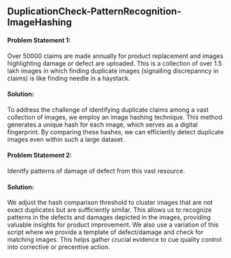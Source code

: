 ## DuplicationCheck-PatternRecognition-ImageHashing
#### Problem Statement 1: 
Over 50000 claims are made annually for product replacement and images highlighting damage or defect are uploaded. This is a collection of over 1.5 lakh images in which finding duplicate images (signalling discrepanncy in claims) is like finding needle in a haystack.

#### Solution: 
To address the challenge of identifying duplicate claims among a vast collection of images, we employ an image hashing technique. This method generates a unique hash for each image, which serves as a digital fingerprint. By comparing these hashes, we can efficiently detect duplicate images even within such a large dataset.

#### Problem Statement 2: 
Idenitfy patterns of damage of defect from this vast resource.

#### Solution:
We adjust the hash comparison threshold to cluster images that are not exact duplicates but are sufficiently similar. This allows us to recognize patterns in the defects and damages depicted in the images, providing valuable insights for product improvement.
We also use a variation of this script where we provide a template of defect/damage and check for matching images. This helps gather crucial evidence to cue quality control into corrective or precentive action.
